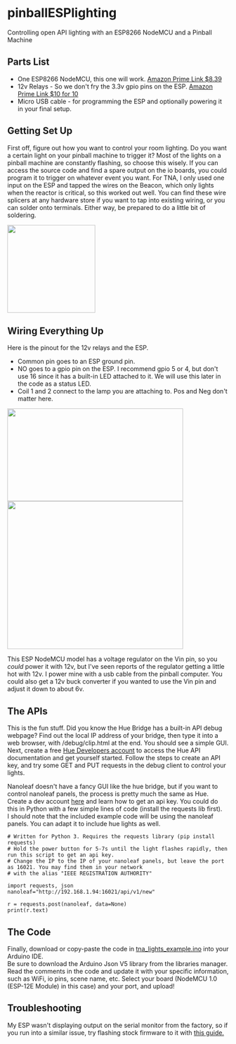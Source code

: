 # pinballESPlighting
Controlling open API lighting with an ESP8266 NodeMCU and a Pinball Machine

## Parts List
- One ESP8266 NodeMCU, this one will work. [Amazon Prime Link $8.39](https://www.amazon.com/HiLetgo-Internet-Development-Wireless-Micropython/dp/B010O1G1ES/ref=sr_1_6?keywords=esp-12e&qid=1569633647&s=gateway&sr=8-6)
- 12v Relays - So we don't fry the 3.3v gpio pins on the ESP. [Amazon Prime Link $10 for 10](https://www.amazon.com/gp/product/B07MMNGYDP/ref=ppx_yo_dt_b_asin_title_o02_s00?ie=UTF8&psc=1)
- Micro USB cable - for programming the ESP and optionally powering it in your final setup. 

## Getting Set Up
First off, figure out how you want to control your room lighting. Do you want a certain light on your pinball machine to trigger it? Most of the lights on a pinball machine are constantly flashing, so choose this wisely. If you can access the source code and find a spare output on the io boards, you could program it to trigger on whatever event you want. For TNA, I only used one input on the ESP and tapped the wires on the Beacon, which only lights when the reactor is critical, so this worked out well.
You can find these wire splicers at any hardware store if you want to tap into existing wiring, or you can solder onto terminals. Either way, be prepared to do a little bit of soldering.

<img src="https://mobileimages.lowes.com/product/converted/032076/032076929442.jpg?size=xl" width="200" height="200">

## Wiring Everything Up
Here is the pinout for the 12v relays and the ESP.

- Common pin goes to an ESP ground pin.
- NO goes to a gpio pin on the ESP. I recommend gpio 5 or 4, but don't use 16 since it has a built-in LED attached to it. We will use this later in the code as a status LED.
- Coil 1 and 2 connect to the lamp you are attaching to. Pos and Neg don't matter here.

<img src="https://components101.com/sites/default/files/component_pin/12V-Relay-Pinout.png" width="400" height="211"> <img src="https://pradeepsinghblog.files.wordpress.com/2016/04/nodemcu_pins.png?w=616" width="400" height="337">

This ESP NodeMCU model has a voltage regulator on the Vin pin, so you *could* power it with 12v, but I've seen reports of the regulator getting a little hot with 12v. I power mine with a usb cable from the pinball computer. You could also get a 12v buck converter if you wanted to use the Vin pin and adjust it down to about 6v. 

## The APIs
This is the fun stuff. Did you know the Hue Bridge has a built-in API debug webpage?
Find out the local IP address of your bridge, then type it into a web browser, with /debug/clip.html at the end. You should see a simple GUI. 
Next, create a free [Hue Developers account](https://developers.meethue.com/login/?redirect_to=https%3A%2F%2Fdevelopers.meethue.com%2Fdevelop%2Fhue-api%2F) to access the Hue API documentation and get yourself started. Follow the steps to create an API key, and try some GET and PUT requests in the debug client to control your lights. 

Nanoleaf doesn't have a fancy GUI like the hue bridge, but if you want to control nanoleaf panels, the process is pretty much the same as Hue. Create a dev account [here](https://forum.nanoleaf.me/users/sign_in) and learn how to get an api key. 
You could do this in Python with a few simple lines of code (install the requests lib first).  
 I should note that the included example code will be using the nanoleaf panels. You can adapt it to include hue lights as well.
```
# Written for Python 3. Requires the requests library (pip install requests)
# Hold the power button for 5-7s until the light flashes rapidly, then run this script to get an api key.
# Change the IP to the IP of your nanoleaf panels, but leave the port as 16021. You may find them in your network
# with the alias "IEEE REGISTRATION AUTHORITY"

import requests, json
nanoleaf="http://192.168.1.94:16021/api/v1/new"

r = requests.post(nanoleaf, data=None)
print(r.text)
```
## The Code
Finally, download or copy-paste the code in [tna_lights_example.ino](tna_lights_example.ino) into your Arduino IDE.  
Be sure to download the Arduino Json V5 library from the libraries manager.
Read the comments in the code and update it with your specific information, such as WiFi, io pins, scene name, etc.
Select your board (NodeMCU 1.0 (ESP-12E Module) in this case) and your port, and upload!

## Troubleshooting
My ESP wasn't displaying output on the serial monitor from the factory, so if you run into a similar issue, try flashing stock firmware to it with [this guide.](https://www.instructables.com/id/Program-Any-ESP8266-Boardmodule-With-AT-Commands-F/)

